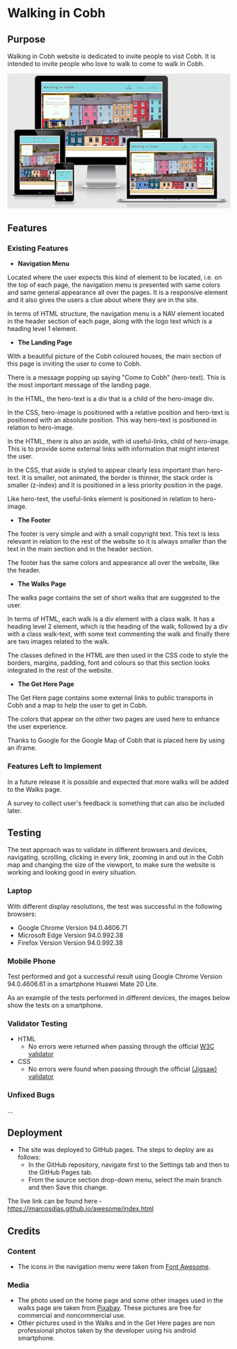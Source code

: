 # Walking in Cobh

## Purpose

Walking in Cobh website is dedicated to invite people to visit Cobh. It is intended to invite people who love to walk to come to walk in Cobh.

![Responsive Mockup](assets/images/index-mockup.png)

## Features 

### Existing Features

- __Navigation Menu__

Located where the user expects this kind of element to be located, i.e. on the top of each page, the navigation menu is presented with same colors and same general appearance all over the pages. It is a responsive element and it also gives the users a clue about where they are in the site.

In terms of HTML structure, the navigation menu is a NAV element located in the header section of each page, along with the logo text which is a heading level 1 element.

- __The Landing Page__

With a beautiful picture of the Cobh coloured houses, the main section of this page is inviting the user to come to Cobh.

There is a message popping up saying "Come to Cobh" (hero-text). This is the most important message of the landing page. 

In the HTML, the hero-text is a div that is a child of the hero-image div. 

In the CSS, hero-image is positioned with a relative position and hero-text is positioned with an absolute position. This way hero-text is positioned in relation to hero-image.

In the HTML, there is also an aside, with id useful-links, child of hero-image. This is to provide some external links with information that might interest the user. 

In the CSS, that aside is styled to appear clearly less important than hero-text. It is smaller, not animated, the border is thinner, the stack order is smaller (z-index) and it is positioned in a less priority position in the page.

Like hero-text, the useful-links element is positioned in relation to hero-image.

- __The Footer__

The footer is very simple and with a small copyright text. This text is less relevant in relation to the rest of the website so it is always smaller than the text in the main section and in the header section.

The footer has the same colors and appearance all over the website, like the header.

- __The Walks Page__

The walks page contains the set of short walks that are suggested to the user.

In terms of HTML, each walk is a div element with a class walk. It has a heading level 2 element, which is the heading of the walk, followed by a div with a class walk-text, with some text commenting the walk and finally there are two images related to the walk.

The classes defined in the HTML are then used in the CSS code to style the borders, margins, padding, font and colours so that this section looks integrated in the rest of the website.

- __The Get Here Page__

The Get Here page contains some external links to public transports in Cobh and a map to help the user to get in Cobh. 

The colors that appear on the other two pages are used here to enhance the user experience.

Thanks to Google for the Google Map of Cobh that is placed here by using an iframe.

### Features Left to Implement

In a future release it is possible and expected that more walks will be added to the Walks page.

A survey to collect user's feedback is something that can also be included later. 


## Testing 

The test approach was to validate in different browsers and devices, navigating, scrolling, clicking in every link, zooming in and out in the Cobh map and changing the size of the viewport, to make sure the website is working and looking good in every situation. 

### Laptop

With different display resolutions, the test was successful in the following browsers:

* Google Chrome Version 94.0.4606.71
* Microsoft Edge Version 94.0.992.38
* Firefox Version Version 94.0.992.38

### Mobile Phone

Test performed and got a successful result using Google Chrome Version 94.0.4606.61 in a smartphone Huawei Mate 20 Lite.

As an example of the tests performed in different devices, the images below show the tests on a smartphone.




### Validator Testing 

- HTML
  - No errors were returned when passing through the official [W3C validator](https://validator.w3.org/nu/?doc=https%3A%2F%2Fcode-institute-org.github.io%2Flove-running-2.0%2Findex.html)
- CSS
  - No errors were found when passing through the official [(Jigsaw) validator](https://jigsaw.w3.org/css-validator/validator?uri=https%3A%2F%2Fvalidator.w3.org%2Fnu%2F%3Fdoc%3Dhttps%253A%252F%252Fcode-institute-org.github.io%252Flove-running-2.0%252Findex.html&profile=css3svg&usermedium=all&warning=1&vextwarning=&lang=en#css)

### Unfixed Bugs

...

## Deployment

- The site was deployed to GitHub pages. The steps to deploy are as follows: 
  - In the GitHub repository, navigate first to the Settings tab and then to the GitHub Pages tab.
  - From the source section drop-down menu, select the main branch and then Save this change.

The live link can be found here - https://jmarcosdias.github.io/awesome/index.html 

## Credits 

### Content 

- The icons in the navigation menu were taken from [Font Awesome](https://fontawesome.com/).

### Media

- The photo used on the home page and some other images used in the walks page are taken from [Pixabay](https://pixabay.com). These pictures are free for commercial and noncommercial use.
- Other pictures used in the Walks and in the Get Here pages are non professional photos taken by the developer using his android smartphone.

